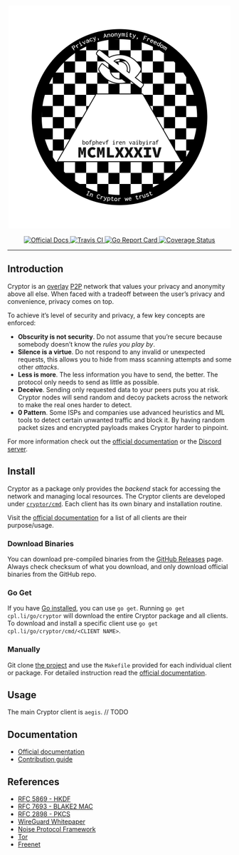 <p align="center">
  <img src="https://raw.githubusercontent.com/cpl/cryptor/master/docs/cryptor-logo.png" width="500px" alt="Cryptor Logo"/>
</p>


<p align="center">
  <a href="https://cpl.li/cryptor">
    <img src="https://img.shields.io/badge/docs-cpl.li-informational.svg" alt="Official Docs" />
  </a>
  <a href="https://travis-ci.org/cpl/cryptor">
    <img src="https://img.shields.io/travis/cpl/cryptor/master.svg" alt="Travis CI" />
  </a>
  <a href="https://goreportcard.com/report/cpl.li/go/cryptor">
    <img src="https://goreportcard.com/badge/cpl.li/go/cryptor" alt="Go Report Card" />
  </a>
  <a href="https://coveralls.io/github/cpl/cryptor?branch=master">
    <img src="https://img.shields.io/coveralls/github/cpl/cryptor/master.svg" alt="Coverage Status" />
  </a>
</p>

---


## Introduction
Cryptor is an [overlay](https://en.wikipedia.org/wiki/Overlay_network#Over_the_Internet) [P2P](https://en.wikipedia.org/wiki/Peer-to-peer) network that values your privacy and anonymity above all else. When faced with a tradeoff between the user’s privacy and convenience, privacy comes on top.

To achieve it’s level of security and privacy, a few key concepts are enforced:
* **Obscurity is not security**. Do not assume that you’re secure because somebody doesn’t know the *rules you play by*.
* **Silence is a virtue**. Do not respond to any invalid or unexpected requests, this allows you to hide from mass scanning attempts and some other *attacks*.
* **Less is more**. The less information you have to send, the better. The protocol only needs to send as little as possible.
* **Deceive**. Sending only requested data to your peers puts you at risk. Cryptor nodes will send random and decoy packets across the network to make the real ones harder to detect.
* **0 Pattern**. Some ISPs and companies use advanced heuristics and ML tools to detect certain unwanted traffic and block it. By having random packet sizes and encrypted payloads makes Cryptor harder to pinpoint.


For more information check out the [official documentation](https://cpl.li/cryptor/) or the [Discord server](https://discord.gg/vGQ76Uz).

## Install
Cryptor as a package only provides the *backend* stack for accessing the network and managing local resources. The Cryptor clients are developed under [`cryptor/cmd`](https://github.com/cpl/cryptor/tree/master/cmd). Each client has its own binary and installation routine.

Visit the [official documentation](https://cpl.li/cryptor/) for a list of all clients are their purpose/usage.

### Download Binaries
You can download pre-compiled binaries from the [GitHub Releases](https://github.com/cpl/cryptor/releases) page. Always check checksum of what you download, and only download official binaries from the GitHub repo.

### Go Get
If you have [Go installed](https://golang.org/doc/install), you can use `go get`. Running `go get cpl.li/go/cryptor` will download the entire Cryptor package and all clients. To download and install a specific client use `go get cpl.li/go/cryptor/cmd/<CLIENT NAME>`.


### Manually
Git clone [the project](https://github.com/cpl/cryptor) and use the `Makefile` provided for each individual client or package. For detailed instruction read the [official documentation](https://cpl.li/cryptor/).

## Usage
The main Cryptor client is `aegis`.
// TODO

## Documentation
* [Official documentation](https://cpl.li/cryptor)
* [Contribution guide](https://cpl.li/cryptor/docs/contribution/)

## References
* [RFC 5869 - HKDF](https://tools.ietf.org/html/rfc5869)
* [RFC 7693 - BLAKE2 MAC](https://tools.ietf.org/html/rfc7693)
* [RFC 2898 - PKCS](https://tools.ietf.org/html/rfc2898)
* [WireGuard Whitepaper](https://www.wireguard.com/papers/wireguard.pdf)
* [Noise Protocol Framework](https://noiseprotocol.org/noise.pdf)
* [Tor](https://www.torproject.org)
* [Freenet](https://freenetproject.org)